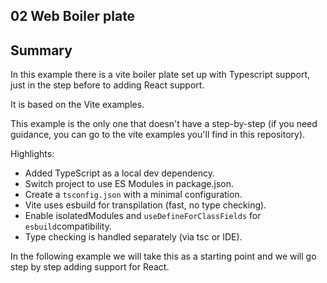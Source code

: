 ## 02 Web Boiler plate

## Summary

In this example there is a vite boiler plate set up with Typescript support, just in the step before
to adding React support.

It is based on the Vite examples.

This example is the only one that doesn't have a step-by-step (if you need guidance, you can go to the
vite examples you'll find in this repository).

Highlights:

- Added TypeScript as a local dev dependency.
- Switch project to use ES Modules in package.json.
- Create a `tsconfig.json` with a minimal configuration.
- Vite uses esbuild for transpilation (fast, no type checking).
- Enable isolatedModules and `useDefineForClassFields` for `esbuild`compatibility.
- Type checking is handled separately (via tsc or IDE).

In the following example we will take this as a starting point and we will go step by step adding
support for React.
